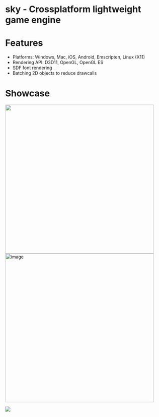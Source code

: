 # sky - Crossplatform lightweight game engine

# Features
- Platforms: Windows, Mac, iOS, Android, Emscripten, Linux (X11)
- Rendering API: D3D11, OpenGL, OpenGL ES
- SDF font rendering
- Batching 2D objects to reduce drawcalls

# Showcase
<img width="472" src="https://user-images.githubusercontent.com/3295141/202926762-9cd637a9-a271-4220-9f7b-f1b9d8b03fcd.png">
<img width="472" alt="image" src="https://user-images.githubusercontent.com/3295141/202927288-2f05ac75-46d6-42fe-b819-bf20389f9323.png">

![](https://user-images.githubusercontent.com/3295141/202926069-eb9fd51e-97ab-44dc-bcab-7a63548b20a2.png)
